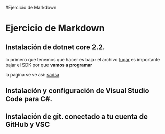 #Ejercicio de Markdown

# Ejercicio de Markdown

## Instalación de dotnet core 2.2.

lo primero que tenemos que hacer es bajar el archivo
[lugar](https://dotnet.microsoft.com/download/dotnet-core/3.0)
es importante bajar el SDK por que **vamos a programar**

la pagina se ve asi:
[sadsa](SETUP/Imagen_01.png)

## Instalación y configuración de Visual Studio Code para C#.


## Instalación de git. conectado a tu cuenta de GitHub y VSC

